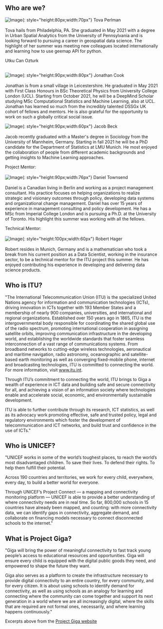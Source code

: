 
## Who are we?

![Image](Images/cropped.jpg){: style="height:80px;width:70px"} Tova Perlman <br></br>
Tova hails from Philadelphia, PA. She graduated in May 2021 with a degree in Urban Spatial Analytics from the University of Pennsylvania and is looking forward to pursuing a career in geospatial data science. The highlight of her summer was meeting new colleagues located internationally and learning how to use geemap API for python. 

Utku Can Ozturk<br></br>


![Image](Images/jonny_bio.jpg){: style="height:90px;width:80px"} Jonathan Cook <br></br>
Jonathan is from a small village in Leicestershire. He graduated in May 2021 with First Class Honours in BSc Theoretical Physics from University College London (UCL). Starting from October 2021, he will be a DeepMind Scholar studying MSc Computational Statistics and Machine Learning, also at UCL. Jonathan has learned so much from the incredibly talented DSSGx UK cohort of fellows and mentors. He is also grateful for the opportunity to work on such a globally critical social issue.

![Image](Images/image0.jpeg){: style="height:90px;width:60px"} Jacob Beck <br></br>
Jacob recently graduated with a Master's degree in Sociology from the University of Mannheim, Germany. Starting in fall 2021 he will be a PhD candidate for the Department of Statistics at LMU Munich. He most enjoyed the collaboration of people from different academic backgrounds and getting insights to Machine Learning approaches. 


Project Mentor:<br></br>
![Image](Images/Daniel_bio_pic.jpg){: style="height:90px;width:76px"} Daniel Townsend <br></br>
Daniel is a Canadian living in Berlin and working as a project management consultant. His practice focuses on helping organizations to realize strategic and visionary outcomes through policy, developing data systems  and organizational change management. Daniel has over 15 years of experience in management consulting and policy development. He has a MSc from Imperial College London and is pursuing a Ph.D. at the University of Toronto. His highlight this summer was working with all the fellows. 

Technical Mentor: <br></br>
![Image](Images/ROBERT_HAGER_smaller.jpg){: style="height:100px;width:60px"} Robert Hager <br></br>
Robert resides in Munich, Germany and is a mathematician who took a break from his current position as a Data Scientist, working in the insurance sector, to be a technical mentor for the ITU project this summer. He has enjoyed contributing his experience in developing and delivering data science products.


## Who is ITU?

"The International Telecommunication Union (ITU) is the specialized United Nations agency for information and communication technologies (ICTs), driving innovation in ICTs together with 193 Member States and a membership of nearly 900 companies, universities, and international and regional organizations. Established over 150 years ago in 1865, ITU is the intergovernmental body responsible for coordinating the shared global use of the radio spectrum, promoting international cooperation in assigning satellite orbits, improving communication infrastructure in the developing world, and establishing the worldwide standards that foster seamless interconnection of a vast range of communications systems. From broadband networks to cutting-edge wireless technologies, aeronautical and maritime navigation, radio astronomy, oceanographic and satellite-based earth monitoring as well as converging fixed-mobile phone, internet and broadcasting technologies, ITU is committed to connecting the world. For more information, visit www.itu.int.

Through ITU’s commitment to connecting the world, ITU brings to Giga a wealth of experience in ICT data and building safe and secure connectivity for all, and achieving a vision of an information society where technologies enable and accelerate social, economic, and environmentally sustainable development.

ITU is able to further contribute through its research, ICT statistics, as well as its advocacy work promoting effective, safe and trusted policy, legal and regulatory environments which foster the development of telecommunication and ICT networks, and build trust and confidence in the use of ICTs."

## Who is UNICEF?

"UNICEF works in some of the world’s toughest places, to reach the world’s most disadvantaged children. To save their lives. To defend their rights. To help them fulfill their potential. 

Across 190 countries and territories, we work for every child, everywhere, every day, to build a better world for everyone. 

Through UNICEF’s Project Connect — a mapping and connectivity monitoring platform — UNICEF is able to provide a better understanding of where connectivity needs are in real time. So far, 800,000 schools in 15 countries have already been mapped, and counting: with more connectivity data, we can identify gaps in connectivity, aggregate demand, and collaborate on financing models necessary to connect disconnected schools to the internet."

## What is Project Giga?

"Giga will bring the power of meaningful connectivity to fast track young people’s access to educational resources and opportunities.
Giga will ensure every child is equipped with the digital public goods they need, and empowered to shape the future they want. 

Giga also serves as a platform to create the infrastructure necessary to provide digital connectivity to an entire country, for every community, and for every citizen. It is about using schools to identify demand for connectivity, as well as using schools as an analogy for learning and connecting where the community can come together and support its next generation in a world where we are all increasingly digital, where the skills that are required are not formal ones, necessarily, and where learning happens continuously."

Excerpts above from the [Project Giga website](https://gigaconnect.org/about/)